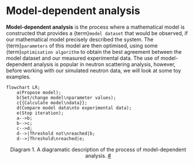 # Model-dependent analysis

**Model-dependent analysis** is the process where a mathematical model is constructed that provides a {term}`model dataset` that would be observed, if our mathematical model precisely described the system.
The {term}`parameters` of this model are then optimised, using some {term}`optimisation algorithm` to obtain the best agreement between the model dataset and our measured experimental data. 
The use of model-dependent analysis is popular in neutron scattering analysis, however, before working with our simulated neutron data, we will look at some toy examples. 

```{mermaid}
flowchart LR;
    a(Propose model);
    b(Set/change model\nparameter values);
    c{{Calculate model\ndata}};
    d(Compare model data\nto experimental data);
    e(Stop iteration);
    a-->b;
    b-->c;
    c-->d;
    d-->|Threshold not\nreached|b;
    d-->|Threshold\nreached|e;
```
<figcaption align="center" id="mda">
    <p>
        <span class="caption-number">Diagram 1. </span>
        <span class="caption-text">
            A diagramatic description of the process of model-dependent analysis.
        </span>
        <a class="headerlink" href="#mda" title="Permalink to this diagram">#</a>
    </p>
</figcaption>